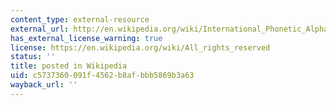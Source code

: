 ```yaml
---
content_type: external-resource
external_url: http://en.wikipedia.org/wiki/International_Phonetic_Alphabet_chart_for_English_dialects
has_external_license_warning: true
license: https://en.wikipedia.org/wiki/All_rights_reserved
status: ''
title: posted in Wikipedia
uid: c5737360-091f-4562-b8af-bbb5869b3a63
wayback_url: ''
---
```

